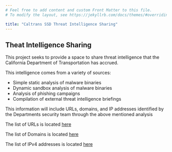 ```yaml
---
# Feel free to add content and custom Front Matter to this file.
# To modify the layout, see https://jekyllrb.com/docs/themes/#overriding-theme-defaults

title: "Caltrans SSD Threat Intelligence Sharing"
---
```

## Theat Intelligence Sharing

This project seeks to provide a space to share threat intelligence that the California Department of Transportation has accrued.

This intelligence comes from a variety of sources:

- Simple static analysis of malware binaries
- Dynamic sandbox analysis of malware binaries
- Analysis of phishing campaigns
- Compilation of external threat intelligence briefings

This information will include URLs, domains, and IP addresses identified by the Departments security team through the above mentioned analysis

The list of URLs is located [here](urls.txt)

The list of Domains is located [here](domains.txt)

The list of IPv4 addresses is located [here](ipv4.txt)

